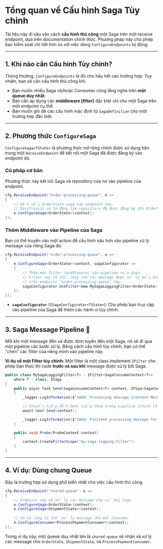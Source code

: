 # Tổng quan về Cấu hình Saga Tùy chỉnh

Tài liệu này đi sâu vào cách **cấu hình thủ công** một Saga trên một receive endpoint, dựa trên documentation chính thức. Phương pháp này cho phép bạn kiểm soát chi tiết hơn so với việc dùng `ConfigureEndpoints` tự động.

---

## 1. Khi nào cần Cấu hình Tùy chỉnh?

Thông thường, `ConfigureEndpoints` là đủ cho hầu hết các trường hợp. Tuy nhiên, bạn sẽ cần cấu hình thủ công khi:
* Bạn muốn nhiều Saga và/hoặc Consumer cùng lắng nghe trên **một queue duy nhất**.
* Bạn cần áp dụng các **middleware (filter)** đặc biệt chỉ cho một Saga trên một endpoint cụ thể.
* Bạn muốn ghi đè các cấu hình mặc định từ `SagaDefinition` cho một trường hợp đặc biệt.

---

## 2. Phương thức `ConfigureSaga`

`ConfigureSaga<TState>` là phương thức mở rộng chính được sử dụng bên trong một `ReceiveEndpoint` để kết nối một Saga đã được đăng ký vào endpoint đó.

### Cú pháp cơ bản
Phương thức này kết nối Saga và repository của nó vào pipeline của endpoint.

```csharp
cfg.ReceiveEndpoint("order-processing-queue", e =>
{
    // Kết nối OrderState saga vào endpoint này.
    // MassTransit sẽ tự động tìm repository đã được đăng ký cho OrderState.
    e.ConfigureSaga<OrderState>(context);
});
```

### Thêm Middleware vào Pipeline của Saga
Bạn có thể truyền vào một action để cấu hình sâu hơn vào pipeline xử lý message của riêng Saga đó.

```csharp
cfg.ReceiveEndpoint("order-processing-queue", e =>
{
    e.ConfigureSaga<OrderState>(context, sagaConfigurator =>
    {
        // Thêm một filter (middleware) vào pipeline của Saga.
        // Filter này sẽ chỉ chạy cho các message được xử lý bởi OrderState Saga
        // trên endpoint "order-processing-queue" này.
        sagaConfigurator.UseFilter(new MySagaLoggingFilter<OrderState>());
    });
});
```
* **`sagaConfigurator`** (`ISagaConfigurator<TState>`): Cho phép bạn truy cập vào pipeline của Saga để thêm các hành vi tùy chỉnh.

---

## 3. Saga Message Pipeline 🧩

Mỗi khi một message đến và được định tuyến đến một Saga, nó sẽ đi qua một pipeline các bước xử lý. Bằng cách cấu hình tùy chỉnh, bạn có thể "chèn" các filter của riêng mình vào pipeline này.



**Ví dụ về một Filter tùy chỉnh:**
Một filter là một class implement `IFilter` cho phép bạn thực thi code **trước và sau khi** message được xử lý bởi Saga.

```csharp
public class MySagaLoggingFilter<T> : IFilter<SagaConsumeContext<T>>
    where T : class, ISaga
{
    public async Task Send(SagaConsumeContext<T> context, IPipe<SagaConsumeContext<T>> next)
    {
        _logger.LogInformation($"SAGA: Processing message {context.Message.GetType().Name} for {context.Saga.CorrelationId}");

        // Chuyển tiếp đến bước tiếp theo trong pipeline (chính là Saga)
        await next.Send(context);

        _logger.LogInformation($"SAGA: Finished processing message for {context.Saga.CorrelationId}");
    }

    public void Probe(ProbeContext context)
    {
        context.CreateFilterScope("my-saga-logging-filter");
    }
}
```

---

## 4. Ví dụ: Dùng chung Queue

Đây là trường hợp sử dụng phổ biến nhất cho việc cấu hình thủ công.

```csharp
cfg.ReceiveEndpoint("shared-queue", e =>
{
    // Endpoint này sẽ xử lý các message cho cả hai Saga
    e.ConfigureSaga<OrderState>(context);
    e.ConfigureSaga<ShipmentState>(context);
    
    // Và nó cũng có thể xử lý message cho một Consumer
    e.ConfigureConsumer<ProcessPaymentConsumer>(context);
});
```
Trong ví dụ này, một queue duy nhất tên là `shared-queue` sẽ nhận và xử lý các message cho `OrderState`, `ShipmentState`, và `ProcessPaymentConsumer`.